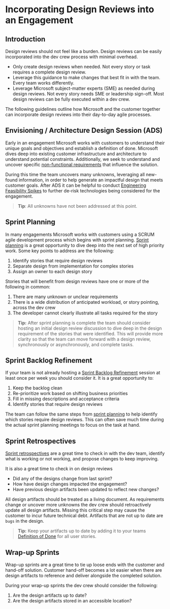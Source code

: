 # Incorporating Design Reviews into an Engagement

## Introduction

Design reviews should not feel like a burden. Design reviews can be easily incorporated into the dev crew process with minimal overhead.

- Only create design reviews when needed. Not every story or task requires a complete design review.
- Leverage this guidance to make changes that best fit in with the team. Every team works differently.
- Leverage Microsoft subject-matter experts (SME) as needed during design reviews. Not every story needs SME or leadership sign-off. Most design reviews can be fully executed within a dev crew.

The following guidelines outline how Microsoft and the customer together can incorporate design reviews into their day-to-day agile processes.

## Envisioning / Architecture Design Session (ADS)

Early in an engagement Microsoft works with customers to understand their unique goals and objectives and establish a definition of done. Microsoft dives deep into existing customer infrastructure and architecture to understand potential constraints. Additionally, we seek to understand and uncover specific [non-functional requirements](../../design-patterns/non-functional-requirements-capture-guide.md) that influence the solution.

During this time the team uncovers many unknowns, leveraging all new-found information, in order to help generate an impactful design that meets customer goals. After ADS it can be helpful to conduct [Engineering Feasibility Spikes](../recipes/engineering-feasibility-spikes.md) to further de-risk technologies being considered for the engagement.

> **Tip**: All unknowns have not been addressed at this point.

## Sprint Planning

In many engagements Microsoft works with customers using a SCRUM agile development process which begins with sprint planning. [Sprint planning](../../../agile-development/core-expectations/README.md) is a great opportunity to dive deep into the next set of high priority work. Some key points to address are the following:

1. Identify stories that require design reviews
1. Separate design from implementation for complex stories
1. Assign an owner to each design story

Stories that will benefit from design reviews have one or more of the following in common:

1. There are many unknown or unclear requirements
1. There is a wide distribution of anticipated workload, or story pointing, across the dev crew
1. The developer cannot clearly illustrate all tasks required for the story

> **Tip:** After sprint planning is complete the team should consider hosting an initial design review discussion to dive deep in the design requirement of the stories that were identified. This will provide more clarity so that the team can move forward with a design review, synchronously or asynchronously, and complete tasks.

## Sprint Backlog Refinement

If your team is not already hosting a [Sprint Backlog Refinement](../../../agile-development/advanced-topics/backlog-management/readme.md) session at least once per week you should consider it. It is a great opportunity to:

1. Keep the backlog clean
1. Re-prioritize work based on shifting business priorities
1. Fill in missing descriptions and acceptance criteria
1. Identify stories that require design reviews

The team can follow the same steps from [sprint planning](#sprint-planning) to help identify which stories require design reviews. This can often save much time during the actual sprint planning meetings to focus on the task at hand.

## Sprint Retrospectives

[Sprint retrospectives](../../../agile-development/core-expectations/README.md) are a great time to check in with the dev team, identify what is working or not working, and propose changes to keep improving.

It is also a great time to check in on design reviews

- Did any of the designs change from last sprint?
- How have design changes impacted the engagement?
- Have previous design artifacts been updated to reflect new changes?

All design artifacts should be treated as a living document. As requirements change or uncover more unknowns the dev crew should retroactively update all design artifacts. Missing this critical step may cause the customer to incur future technical debt. Artifacts that are not up to date are `bugs` in the design.

> **Tip:** Keep your artifacts up to date by adding it to your teams [Definition of Done](../../../agile-development/advanced-topics/team-agreements/definition-of-done.md) for all user stories.

## Wrap-up Sprints

Wrap-up sprints are a great time to tie up loose ends with the customer and hand-off solution. Customer hand-off becomes a lot easier when there are design artifacts to reference and deliver alongside the completed solution.

During your wrap-up sprints the dev crew should consider the following:

1. Are the design artifacts up to date?
1. Are the design artifacts stored in an accessible location?
